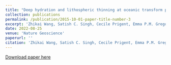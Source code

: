 ```yaml
---
title: "Deep hydration and lithospheric thinning at oceanic transform plate boundaries"
collection: publications
permalink: /publication/2015-10-01-paper-title-number-3
excerpt: 'Zhikai Wang, Satish C. Singh, Cecile Prigent, Emma P.M. Gregory and Milena Marjanović'
date: 2022-08-25
venue: 'Nature Geoscience'
paperurl: ''
citation: 'Zhikai Wang, Satish C. Singh, Cecile Prigent, Emma P.M. Gregory and Milena Marjanović (2022). &quot;Deep hydration and lithospheric thinning at oceanic transform plate boundaries&quot; <i>, Nature Geoscience</i>.15, 741–746.'
---
```

[Download paper here](https://doi.org/10.1038/s41467-022-35459-z)
